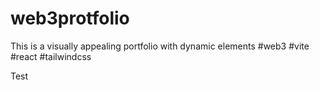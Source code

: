 # web3protfolio
This is a visually appealing portfolio with dynamic elements #web3 #vite #react #tailwindcss

Test
